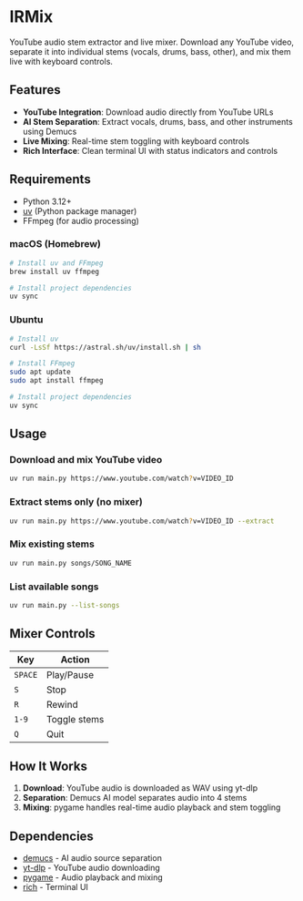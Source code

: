# IRMix

YouTube audio stem extractor and live mixer. Download any YouTube video, separate it into individual stems (vocals, drums, bass, other), and mix them live with keyboard controls.

## Features

- **YouTube Integration**: Download audio directly from YouTube URLs
- **AI Stem Separation**: Extract vocals, drums, bass, and other instruments using Demucs
- **Live Mixing**: Real-time stem toggling with keyboard controls
- **Rich Interface**: Clean terminal UI with status indicators and controls

## Requirements

- Python 3.12+
- [uv](https://docs.astral.sh/uv/) (Python package manager)
- FFmpeg (for audio processing)

### macOS (Homebrew)
```bash
# Install uv and FFmpeg
brew install uv ffmpeg

# Install project dependencies
uv sync
```

### Ubuntu
```bash
# Install uv
curl -LsSf https://astral.sh/uv/install.sh | sh

# Install FFmpeg
sudo apt update
sudo apt install ffmpeg

# Install project dependencies
uv sync
```

## Usage

### Download and mix YouTube video
```bash
uv run main.py https://www.youtube.com/watch?v=VIDEO_ID
```

### Extract stems only (no mixer)
```bash
uv run main.py https://www.youtube.com/watch?v=VIDEO_ID --extract
```

### Mix existing stems
```bash
uv run main.py songs/SONG_NAME
```

### List available songs
```bash
uv run main.py --list-songs
```

## Mixer Controls

| Key | Action |
|-----|--------|
| `SPACE` | Play/Pause |
| `S` | Stop |
| `R` | Rewind |
| `1-9` | Toggle stems |
| `Q` | Quit |

## How It Works

1. **Download**: YouTube audio is downloaded as WAV using yt-dlp
2. **Separation**: Demucs AI model separates audio into 4 stems
3. **Mixing**: pygame handles real-time audio playback and stem toggling

## Dependencies

- [demucs](https://github.com/adefossez/demucs) - AI audio source separation
- [yt-dlp](https://github.com/yt-dlp/yt-dlp) - YouTube audio downloading  
- [pygame](https://www.pygame.org/) - Audio playback and mixing
- [rich](https://github.com/Textualize/rich) - Terminal UI
